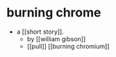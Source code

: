 # burning chrome

- a [[short story]].
  - by [[william gibson]]
  - [[pull]] [[burning chromium]]

